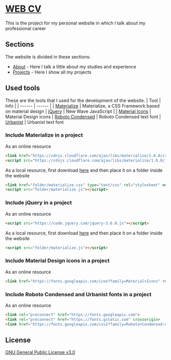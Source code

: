 # [WEB CV](http://alejandrofraga.me)
This is the project for my personal website in which I talk about my professional career

## Sections

The website is divided in these sections:

  - [About](http://alejandrofraga.me) - Here I talk a little about my studies and experience
  - [Projects](http://alejandrofraga.me/projects) - Here I show all my projects

## Used tools

These are the tools that I used for the development of the website.
| Tool | Info |
| ------ | ------ |
| [Materialize](https://materializecss.com) | Materialize, a CSS Framework based on material design
| [jQuery](https://jquery.com) | New Wave JavaScript |
| [Material Icons](https://material.io/resources/icons/?style=baseline) | Material Design icons
| [Roboto Condensed](https://fonts.google.com/specimen/Roboto+Condensed) | Roboto Condensed text font
| [Urbanist](https://fonts.google.com/specimen/Urbanist) | Urbanist text font

### Include Materialize in a project

As an online resource

```html
<link href="https://cdnjs.cloudflare.com/ajax/libs/materialize/1.0.0/css/materialize.css" type="text/css" rel="stylesheet" media="screen,projection"/>
<script src="https://cdnjs.cloudflare.com/ajax/libs/materialize/1.0.0/js/materialize.js"></script>
```

As a local resource, first download [here](https://materializecss.com/getting-started.html) and then place it on a folder inside the website

```html
<link href="folder/materialize.css" type="text/css" rel="stylesheet" media="screen,projection"/>
<script src="folder/materialize.js"></script>
```


### Include jQuery in a project

As an online resource

```html
<script src="https://code.jquery.com/jquery-3.6.0.js"></script>
```

As a local resource, first download [here](https://jquery.com/download/) and then place it on a folder inside the website

```html
<script src="folder/materialize.js"></script>
```

### Include Material Design icons in a project

As an online resource

```html
<link href="https://fonts.googleapis.com/icon?family=Material+Icons" rel="stylesheet">
```

### Include Roboto Condensed and Urbanist fonts in a project

As an online resource

```html
<link rel="preconnect" href="https://fonts.googleapis.com">
<link rel="preconnect" href="https://fonts.gstatic.com" crossorigin>
<link href="https://fonts.googleapis.com/css2?family=Roboto+Condensed:wght@300;400;700&family=Urbanist:wght@300;600;700&display=swap" rel="stylesheet">
```

## License
[GNU General Public License v3.0](https://github.com/AlejandroFraga/web-cv/blob/main/LICENSE)
